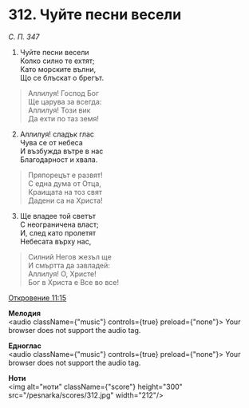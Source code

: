 # 312. Чуйте песни весели

_С. П. 347_

1. Чуйте песни весели  
Колко силно те ехтят;  
Като морските вълни,  
Що се блъскат о брегът.  

> Аллилуя! Господ Бог  
> Ще царува за всегда:  
> Аллилуя! Този вик  
> Да ехти по таз земя!

2. Аллилуя! сладък глас  
Чува се от небеса  
И възбужда вътре в нас  
Благодарност и хвала.  

> Пряпорецът е развят!  
> С една дума от Отца,  
> Краищата на тоз свят  
> Дадени са на Христа!

3. Ще владее той светът  
С неограничена власт;  
И, след като пролетят  
Небесата върху нас,  

> Силний Негов жезъл ще  
> И смъртта да завладей:  
> Аллилуя! О, Христе!  
> Бог в Христа е Все во все!

[Откровение 11:15](http://biblia.bg/index.php?k=66&g=11&s=15)

**Мелодия**  
<audio className={"music"} controls={true} preload={"none"}>
    <source src="/pesnarka/mp3/312.mp3" type="audio/mpeg"/>
    Your browser does not support the audio tag.
</audio>

**Едноглас**  
<audio className={"music"} controls={true} preload={"none"}>
    <source src="/pesnarka/transp/312.mp3" type="audio/mpeg"/>
    Your browser does not support the audio tag.
</audio>

**Ноти**  
<img alt="ноти" className={"score"} height="300" src="/pesnarka/scores/312.jpg" width="212"/>

